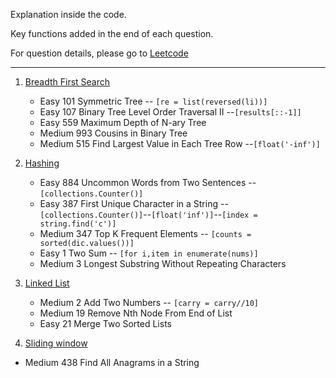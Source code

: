 Explanation inside the code. 

Key functions added in the end of each question.

For question details, please go to [Leetcode](https://leetcode.com/problemset/algorithms/)

----

1. [Breadth First Search](https://github.com/KaidiGuo/Algorithm-Exercises/tree/master/Breadth-first%20Search)
   + Easy 101 Symmetric Tree -- `[re = list(reversed(li))]`
   + Easy 107 Binary Tree Level Order Traversal II --`[results[::-1]]`
   + Easy 559 Maximum Depth of N-ary Tree
   + Medium 993 Cousins in Binary Tree
   + Medium 515 Find Largest Value in Each Tree Row --`[float('-inf')]`

2. [Hashing](https://github.com/KaidiGuo/Algorithm-Exercises/tree/master/Hashing)
   + Easy 884 Uncommon Words from Two Sentences -- `[collections.Counter()]`
   + Easy 387 First Unique Character in a String -- `[collections.Counter()]`--`[float('inf')]`--`[index = string.find('c')]`
   + Medium 347 Top K Frequent Elements -- `[counts = sorted(dic.values())]`
   + Easy 1 Two Sum -- `[for i,item in enumerate(nums)]`
   + Medium 3 Longest Substring Without Repeating Characters

3. [Linked List](https://github.com/KaidiGuo/Algorithm-Exercises/tree/master/Linked%20List)
   + Medium 2 Add Two Numbers  -- `[carry = carry//10]`
   + Medium 19 Remove Nth Node From End of List
   + Easy 21 Merge Two Sorted Lists

 4. [Sliding window](https://github.com/KaidiGuo/Algorithm-Exercises/tree/master/Linked%20List)
   + Medium 438 Find All Anagrams in a String
